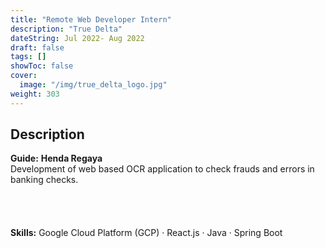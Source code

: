 ```yaml
---
title: "Remote Web Developer Intern"
description: "True Delta"
dateString: Jul 2022- Aug 2022
draft: false
tags: []
showToc: false
cover:
  image: "/img/true_delta_logo.jpg"
weight: 303
---
```


## Description

**Guide:** **Henda Regaya** <br>
Development of web based OCR application to check frauds and errors in banking checks.
<br>
<br>
<br>
<br>
<br>
**Skills:** Google Cloud Platform (GCP) · React.js · Java · Spring Boot
